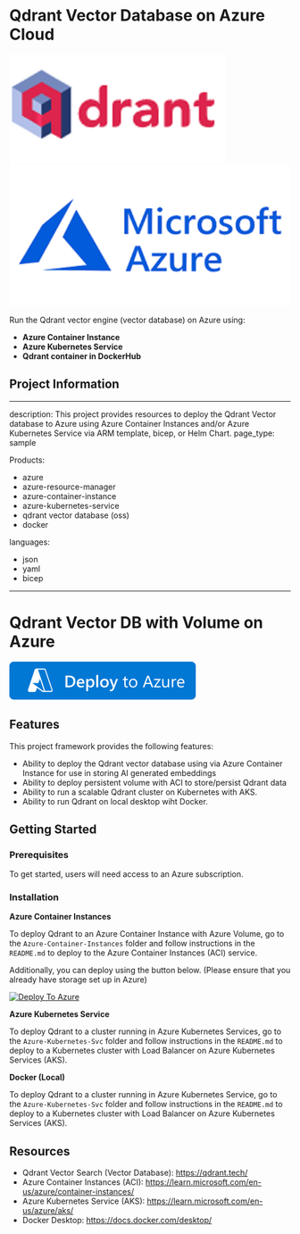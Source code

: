 # Qdrant Vector Database on Azure Cloud


![Qdrant](./img/Qdrant.png)     ![Azure](./img/Azure.png)

Run the Qdrant vector engine (vector database) on Azure using:
- **Azure Container Instance**
- **Azure Kubernetes Service**
- **Qdrant container in DockerHub**

## Project Information
---
description: This project provides resources to deploy the Qdrant Vector database to Azure using Azure Container Instances and/or Azure Kubernetes Service via ARM template, bicep, or Helm Chart.
page_type: sample

Products:
- azure
- azure-resource-manager
- azure-container-instance
- azure-kubernetes-service
- qdrant vector database (oss)
- docker

languages:
- json
- yaml
- bicep
---

# Qdrant Vector DB with Volume on Azure 

[![Deploy To Azure](https://raw.githubusercontent.com/Azure/azure-quickstart-templates/master/1-CONTRIBUTION-GUIDE/images/deploytoazure.svg?sanitize=true)](https://portal.azure.com/#create/Microsoft.Template/uri/https%3A%2F%2Fraw.githubusercontent.com%2FAzure-Samples%2Fqdrant-azure%2Fdev-aci%2Faz-acideploy-armtemplates%2FazContainerInstances%2Faci-qdrant-arm-voldeploy.json)

## Features
This project framework provides the following features:

* Ability to deploy the Qdrant vector database using via Azure Container Instance for use in storing AI generated embeddings 
* Ability to deploy persistent volume with ACI to store/persist Qdrant data
* Ability to run a scalable Qdrant cluster on Kubernetes with AKS. 
* Ability to run Qdrant on local desktop wiht Docker. 

## Getting Started

### Prerequisites

To get started, users will need access to an Azure subscription.

### Installation

**Azure Container Instances**

To deploy Qdrant to an Azure Container Instance with Azure Volume, go to the `Azure-Container-Instances` folder and follow instructions in the `README.md` to deploy to the Azure Container Instances (ACI) service.

Additionally, you can deploy using the button below. (Please ensure that you already have storage set up in Azure)

[![Deploy To Azure](https://aka.ms/deploytoazurebutton)](https://portal.azure.com/#create/Microsoft.Template/uri/https%3A%2F%2Fraw.githubusercontent.com%2FAzure-Samples%2Fqdrant-azure%2Fdev-aci%2Faz-acideploy-armtemplates%2FazContainerInstances%2Faci-qdrant-arm-voldeploy.json)

**Azure Kubernetes Service**

To deploy Qdrant to a cluster running in Azure Kubernetes Services, go to the `Azure-Kubernetes-Svc` folder and follow instructions in the `README.md` to deploy to a Kubernetes cluster with Load Balancer on Azure Kubernetes Services (AKS).

**Docker (Local)**

To deploy Qdrant to a cluster running in Azure Kubernetes Service, go to the `Azure-Kubernetes-Svc` folder and follow instructions in the `README.md` to deploy to a Kubernetes cluster with Load Balancer on Azure Kubernetes Services (AKS).

## Resources

- Qdrant Vector Search (Vector Database): https://qdrant.tech/
- Azure Container Instances (ACI): https://learn.microsoft.com/en-us/azure/container-instances/
- Azure Kubernetes Service (AKS): https://learn.microsoft.com/en-us/azure/aks/
- Docker Desktop: https://docs.docker.com/desktop/ 
